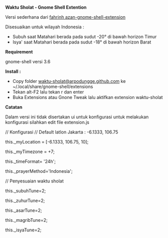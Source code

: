 **Waktu Sholat - Gnome Shell Extention**

Versi sederhana dari [fahrinh azan-gnome-shell-extension](https://github.com/fahrinh/azan-gnome-shell-extension)

Disesuaikan untuk wilayah Indonesia :
- Subuh saat Matahari berada pada sudut -20° di bawah horizon Timur
- Isya' saat Matahari berada pada sudut -18° di bawah horizon Barat

**Requirement**

gnome-shell versi 3.6

**Install :**
- Copy folder waktu-sholat@arpodungge.github.com ke ~/.local/share/gnome-shell/extensions
- Tekan alt-F2 lalu tekan r dan enter
- Buka Extensions atau Gnone Tweak lalu aktifkan extension waktu-sholat

**Catatan**

Dalam versi ini tidak disertakan ui untuk konfigurasi
untuk melakukan konfigurasi silahkan edit file extension.js

// Konfigurasi
// Default latlon Jakarta : -6.1333, 106.75

this._myLocation = [-6.1333, 106.75, 10];  

this._myTimezone = +7;

this._timeFormat= '24h';

this._prayerMethod='Indonesia';


// Penyesuaian waktu sholat

this._subuhTune=2;

this._zuhurTune=2;

this._asarTune=2;

this._magribTune=2;

this._isyaTune=2;

